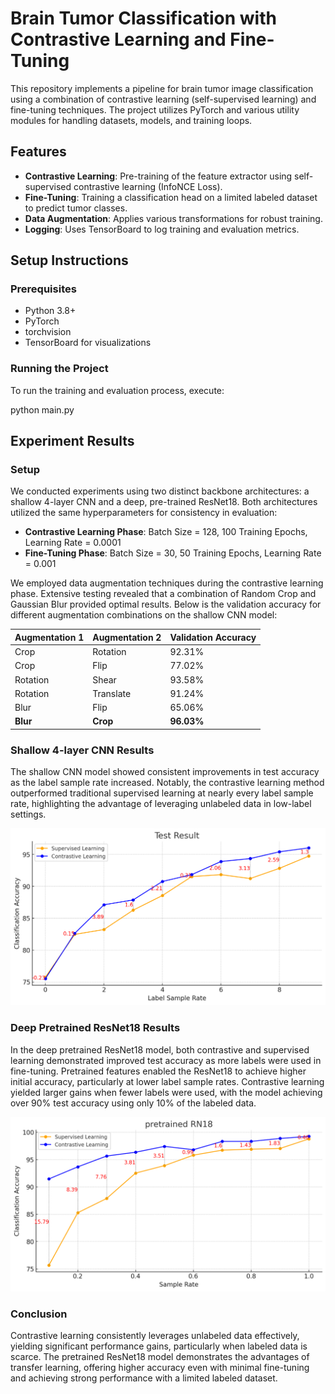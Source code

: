 # Brain Tumor Classification with Contrastive Learning and Fine-Tuning

This repository implements a pipeline for brain tumor image classification using a combination of contrastive learning (self-supervised learning) and fine-tuning techniques. The project utilizes PyTorch and various utility modules for handling datasets, models, and training loops.

## Features
- **Contrastive Learning**: Pre-training of the feature extractor using self-supervised contrastive learning (InfoNCE Loss).
- **Fine-Tuning**: Training a classification head on a limited labeled dataset to predict tumor classes.
- **Data Augmentation**: Applies various transformations for robust training.
- **Logging**: Uses TensorBoard to log training and evaluation metrics.

## Setup Instructions

### Prerequisites
- Python 3.8+
- PyTorch
- torchvision
- TensorBoard for visualizations

### Running the Project

To run the training and evaluation process, execute:

python main.py


## Experiment Results

### Setup
We conducted experiments using two distinct backbone architectures: a shallow 4-layer CNN and a deep, pre-trained ResNet18. Both architectures utilized the same hyperparameters for consistency in evaluation:
- **Contrastive Learning Phase**: Batch Size = 128, 100 Training Epochs, Learning Rate = 0.0001
- **Fine-Tuning Phase**: Batch Size = 30, 50 Training Epochs, Learning Rate = 0.001

We employed data augmentation techniques during the contrastive learning phase. Extensive testing revealed that a combination of Random Crop and Gaussian Blur provided optimal results. Below is the validation accuracy for different augmentation combinations on the shallow CNN model:

| Augmentation 1 | Augmentation 2 | Validation Accuracy |
| -------------- | -------------- | ------------------- |
| Crop           | Rotation       | 92.31%              |
| Crop           | Flip           | 77.02%              |
| Rotation       | Shear          | 93.58%              |
| Rotation       | Translate      | 91.24%              |
| Blur           | Flip           | 65.06%              |
| **Blur**       | **Crop**       | **96.03%**          |

### Shallow 4-layer CNN Results
The shallow CNN model showed consistent improvements in test accuracy as the label sample rate increased. Notably, the contrastive learning method outperformed traditional supervised learning at nearly every label sample rate, highlighting the advantage of leveraging unlabeled data in low-label settings.

![Test Accuracy vs. Label Sample Rate on Shallow CNN](Graphs/exp1.png)

### Deep Pretrained ResNet18 Results
In the deep pretrained ResNet18 model, both contrastive and supervised learning demonstrated improved test accuracy as more labels were used in fine-tuning. Pretrained features enabled the ResNet18 to achieve higher initial accuracy, particularly at lower label sample rates. Contrastive learning yielded larger gains when fewer labels were used, with the model achieving over 90% test accuracy using only 10% of the labeled data.

![Test Accuracy vs. Label Sample Rate on ResNet18](Graphs/exp2.png)

### Conclusion
Contrastive learning consistently leverages unlabeled data effectively, yielding significant performance gains, particularly when labeled data is scarce. The pretrained ResNet18 model demonstrates the advantages of transfer learning, offering higher accuracy even with minimal fine-tuning and achieving strong performance with a limited labeled dataset.

